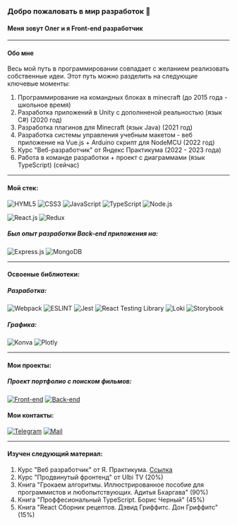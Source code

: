 ### Добро пожаловать в мир разработок 👋
#### Меня зовут Олег и я Front-end разработчик

---
#### Обо мне
Весь мой путь в программировании совпадает с желанием реализовать собственные идеи.
Этот путь можно разделить на следующие ключевые моменты:
1. Программирование на командных блоках в minecraft (до 2015 года - школьное время)
2. Разработка приложений в Unity c дополнненой реальностью (язык C#) (2020 год)
3. Разработка плагинов для Minecraft (язык Java) (2021 год)
4. Разработка системы управления учебным макетом - веб приложение на Vue.js + Arduino скрипт для NodeMCU (2022 год)
5. Курс "Веб-разработчик" от Яндекс Практикума (2022 - 2023 года)
6. Работа в команде разработки + проект с диаграммами (язык TypeScript) (сейчас)

---

#### Мой стек:
![HYML5](https://img.shields.io/badge/HTML5-E34F26?style=for-the-badge&logo=html5&logoColor=white) 
![CSS3](https://img.shields.io/badge/CSS3-1572B6?style=for-the-badge&logo=css3&logoColor=white)
![JavaScript](https://img.shields.io/badge/JavaScript-323330?style=for-the-badge&logo=javascript&logoColor=F7DF1E)
![TypeScript](https://img.shields.io/badge/TypeScript-323330?style=for-the-badge&logo=typescript&logoColor=F7DF1E)
![Node.js](https://img.shields.io/badge/Node.js-43853D?style=for-the-badge&logo=node.js&logoColor=white)

![React.js](https://img.shields.io/badge/React-20232A?style=for-the-badge&logo=react&logoColor=61DAFB)
![Redux](https://img.shields.io/badge/Redux-593D88?style=for-the-badge&logo=redux&logoColor=white)

##### Был опыт разработки Back-end приложения на:
![Express.js](https://img.shields.io/badge/Express.js-404D59?style=for-the-badge)
![MongoDB](https://img.shields.io/badge/MongoDB-4EA94B?style=for-the-badge&logo=mongodb&logoColor=white)

---

#### Освоеные библиотеки:
##### Разработка:
![Webpack](https://img.shields.io/badge/webpack-%238DD6F9.svg?style=for-the-badge&logo=webpack&logoColor=black)
![ESLINT](https://img.shields.io/badge/eslint-3A33D1?style=for-the-badge&logo=eslint&logoColor=white)
![Jest](https://img.shields.io/badge/-jest-%23C21325?style=for-the-badge&logo=jest&logoColor=white)
![ React Testing Library ](https://img.shields.io/badge/React_Testing_Library-black?style=for-the-badge&logo=react)
![ Loki ](https://img.shields.io/badge/Loki-black?style=for-the-badge&logo=loki)
![Storybook](https://img.shields.io/badge/-Storybook-FF4785?style=for-the-badge&logo=storybook&logoColor=white)

##### Графика:
![ Konva ](https://img.shields.io/badge/Konva.js-white?style=for-the-badge&logo=konva)
![ Plotly ](https://img.shields.io/badge/Plotly.js-black?style=for-the-badge&logo=plotly)

---

#### Мои проекты:
##### Проект портфолио с поиском фильмов:
[![Front-end](https://img.shields.io/badge/-Front-141130?style=for-the-badge)](https://github.com/orlov-oleg-developer/movies-explorer-frontend)
[![Back-end](https://img.shields.io/badge/-Back-141130?style=for-the-badge)](https://github.com/orlov-oleg-developer/movies-explorer-api) 

#### Мои контакты:
[![Telegram](https://img.shields.io/badge/Telegram-2CA5E0?style=for-the-badge&logo=telegram&logoColor=white)](https://t.me/orlov_development)
[![Mail](https://img.shields.io/badge/-eagle.217@mail.ru-141130?style=for-the-badge&logo=Gmail)](mailto:eagle.217@mail.ru)

---

#### Изучен следующий материал:
1. Курс "Веб разработчик" от Я. Практикума. [Ссылка](https://docs.yandex.ru/docs/view?url=ya-disk-public%3A%2F%2Fdh2eHx6oi7UROshvKA7vVcq0PTj3eUy5Nr0mC7sdHXd3O9NgjVpR%2BgmgwVWTm9Hdq%2FJ6bpmRyOJonT3VoXnDag%3D%3D&name=Орлов%20Олег%20Сергеевич_20232WD00151.pdf&nosw=1)
2. Курс "Продвинутый фронтенд" от Ulbi TV (20%)
3. Книга "Грокаем алгоритмы. Иллюстрированное пособие для программистов и любопытствующих. Адитья Бхаргава" (90%)
4. Книга "Проффесиональный TypeScript. Борис Черный" (45%)
5. Книга "React Сборник рецептов. Дэвид Гриффитс. Дон Гриффитс" (15%)

<!-- <img align="left" alt="codeStaker's" src="https://github-readme-stats.vercel.app/api?username=orlov-oleg-developer&show_icons=true&hide_border=true"> -->

<!-- [![Top Langs](https://github-readme-stats.vercel.app/api/top-langs/?username=yurovdigital&layout=compact)](https://github.com/anuraghazra/github-readme-stats) -->
